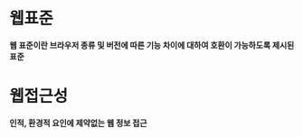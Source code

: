 # 웹표준 #
**웹 표준이란 브라우저 종류 및 버전에 따른 기능 차이에 대하여 호환이 가능하도록 제시된 표준**

# 웹접근성 #
**인적, 환경적 요인에 제약없는 웹 정보 접근**